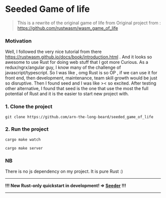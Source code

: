 # Seeded Game of life 

> This is a rewrite of the original game of life from 
> Original project from  : https://github.com/rustwasm/wasm_game_of_life


### Motivation

Well, I followed the very nice tutorial from there https://rustwasm.github.io/docs/book/introduction.html .
And it looks so awesome to use Rust for doing web stuff that I got more Curious. As a redux/ngrx/angular guy, I know many of the challenge of javascript/typescript.
So I was like , omg Rust is so OP , if we can use it for front end, then development, maintenance, team skill growth would be just so disruptive.
Then I found seed and I was like >< so excited. After testing other alternative, 
I found that seed is the one that use the most the full potential of Rust and it is the easier to start new project with.


### 1. Clone the project

    git clone https://github.com/arn-the-long-beard/seeded_game_of_life

### 2. Run the project

    cargo make watch
 
    cargo make server
  
  
### NB 

There is no js dependency on my project. It is pure Rust :)   

---

**!!! New Rust-only quickstart in development! => [Seeder](https://github.com/MartinKavik/seeder) !!!**

---
